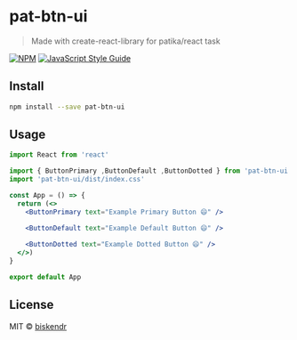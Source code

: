# pat-btn-ui

> Made with create-react-library for patika/react task

[![NPM](https://img.shields.io/npm/v/pat-btn-ui.svg)](https://www.npmjs.com/package/pat-btn-ui) [![JavaScript Style Guide](https://img.shields.io/badge/code_style-standard-brightgreen.svg)](https://standardjs.com)

## Install

```bash
npm install --save pat-btn-ui
```

## Usage

```jsx
import React from 'react'

import { ButtonPrimary ,ButtonDefault ,ButtonDotted } from 'pat-btn-ui'
import 'pat-btn-ui/dist/index.css'

const App = () => {
  return (<>    
    <ButtonPrimary text="Example Primary Button 😄" />

    <ButtonDefault text="Example Default Button 😄" />
    
    <ButtonDotted text="Example Dotted Button 😄" />
  </>)
}

export default App
```

## License

MIT © [biskendr](https://github.com/biskendr)
